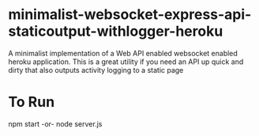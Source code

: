 # minimalist-websocket-express-api-staticoutput-withlogger-heroku
A minimalist implementation of a Web API enabled websocket enabled heroku application.  This is a great utility if you need an API up quick and dirty that also outputs activity logging to a static page


# To Run
npm start
-or-
node server.js
